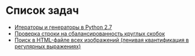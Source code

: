 # Список задач

- [Итераторы и генераторы в Python 2.7](iterators-and-generators/)
- [Проверка строки на сбалансированность круглых скобок](simple-balanced-parentheses/)
- [Поиск в HTML-файле всех изображений (ленивая квантификация в регулярных выражениях)](regexp-img-search-in-html/)
